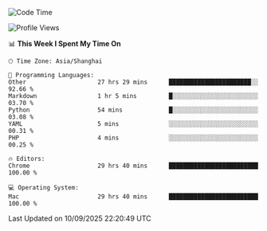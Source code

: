 <!--START_SECTION:waka-->
![Code Time](http://img.shields.io/badge/Code%20Time-4%2C447%20hrs%2038%20mins-blue)

![Profile Views](http://img.shields.io/badge/Profile%20Views-0-blue)

📊 **This Week I Spent My Time On** 

```text
🕑︎ Time Zone: Asia/Shanghai

💬 Programming Languages: 
Other                    27 hrs 29 mins      ███████████████████████░░   92.66 % 
Markdown                 1 hr 5 mins         █░░░░░░░░░░░░░░░░░░░░░░░░   03.70 % 
Python                   54 mins             █░░░░░░░░░░░░░░░░░░░░░░░░   03.08 % 
YAML                     5 mins              ░░░░░░░░░░░░░░░░░░░░░░░░░   00.31 % 
PHP                      4 mins              ░░░░░░░░░░░░░░░░░░░░░░░░░   00.25 % 

🔥 Editors: 
Chrome                   29 hrs 40 mins      █████████████████████████   100.00 % 

💻 Operating System: 
Mac                      29 hrs 40 mins      █████████████████████████   100.00 % 
```


 Last Updated on 10/09/2025 22:20:49 UTC
<!--END_SECTION:waka-->